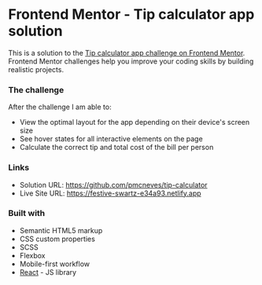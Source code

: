 # Frontend Mentor - Tip calculator app solution

This is a solution to the [Tip calculator app challenge on Frontend Mentor](https://www.frontendmentor.io/challenges/tip-calculator-app-ugJNGbJUX). Frontend Mentor challenges help you improve your coding skills by building realistic projects.

### The challenge

After the challenge I am able to:

- View the optimal layout for the app depending on their device's screen size
- See hover states for all interactive elements on the page
- Calculate the correct tip and total cost of the bill per person

### Links

- Solution URL: https://github.com/pmcneves/tip-calculator
- Live Site URL: https://festive-swartz-e34a93.netlify.app

### Built with

- Semantic HTML5 markup
- CSS custom properties
- SCSS
- Flexbox
- Mobile-first workflow
- [React](https://reactjs.org/) - JS library



